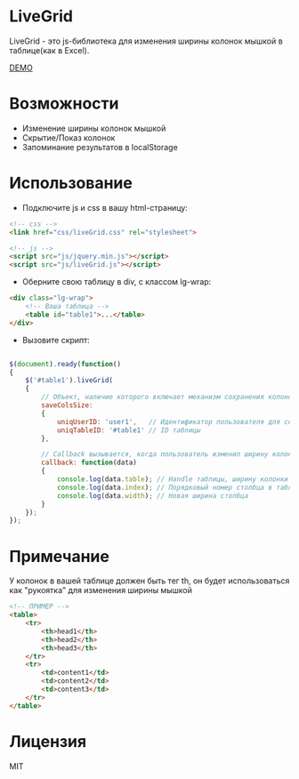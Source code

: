 # LiveGrid
LiveGrid - это js-библиотека для изменения ширины колонок мышкой в таблице(как в Excel).


[DEMO](https://yadobr.github.io/livegrid/)


# Возможности
 - Изменение ширины колонок мышкой
 - Скрытие/Показ колонок
 - Запоминание результатов в localStorage

# Использование
 - Подключите js и css в вашу html-cтраницу:
```html
<!-- css -->
<link href="css/liveGrid.css" rel="stylesheet">

<!-- js -->
<script src="js/jquery.min.js"></script>
<script src="js/liveGrid.js"></script>
```
 - Оберните свою таблицу в div, с классом lg-wrap:
```html
<div class="lg-wrap">
    <!-- Ваша таблица -->
	<table id="table1">...</table>
</div>
```
 - Вызовите скрипт:
```js

$(document).ready(function()
{
	$('#table1').liveGrid(
	{
		// Объект, наличие которого включает механизм сохранения колонок
		saveColsSize:
		{
			uniqUserID: 'user1',   // Идентификатор пользователя для сохранения состояния колонок в localStorage
			uniqTableID: '#table1' // ID таблицы
		},

		// Callback вызывается, когда пользователь изменил ширину колонки
		callback: function(data)
		{
			console.log(data.table); // Handle таблицы, ширину колонки которой изменили
			console.log(data.index); // Порядковый номер столбца в таблице
			console.log(data.width); // Новая ширина столбца
		}
	});
});
```

# Примечание
У колонок в вашей таблице должен быть тег th, он будет использоваться как "рукоятка" для изменения ширины мышкой
```html
<!-- ПРИМЕР -->
<table>
	<tr>
		<th>head1</th>
		<th>head2</th>
		<th>head3</th>
	</tr>
	<tr>
		<td>content1</td>
		<td>content2</td>
		<td>content3</td>
	</tr>
</table>
```

# Лицензия
MIT
